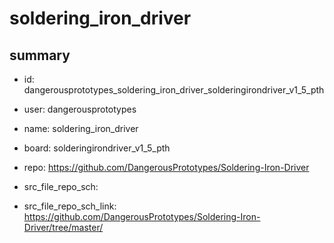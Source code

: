 # soldering_iron_driver
 
## summary 
* id: dangerousprototypes_soldering_iron_driver_solderingirondriver_v1_5_pth
* user: dangerousprototypes
* name: soldering_iron_driver
* board: solderingirondriver_v1_5_pth
* repo: https://github.com/DangerousPrototypes/Soldering-Iron-Driver



* src_file_repo_sch: 
* src_file_repo_sch_link: https://github.com/DangerousPrototypes/Soldering-Iron-Driver/tree/master/






